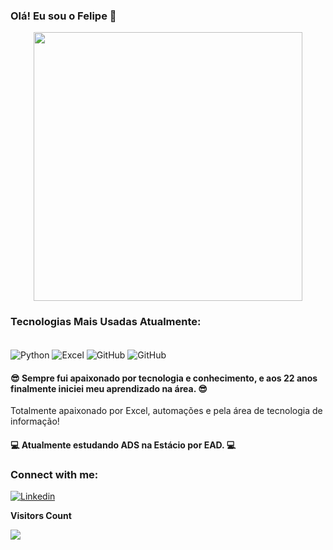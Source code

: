 ### Olá! Eu sou o Felipe 👋

<div align="center">
  <a href="https://github.com/devfelipeeduardo">
    <img width="430" style="vertical-align: middle;" src="https://github-readme-stats.vercel.app/api/top-langs/?username=devfelipeeduardo&layout=compact&bg_color=141424&title_color=22A7F0&text_color=8ef5fa&icon_color=2596be" />
  </a>
</div>

### Tecnologias Mais Usadas Atualmente:
<div style="display: inline-block"> <br/>

 <img align="center" alt="Python" src="https://img.shields.io/badge/Python-14354C?style=for-the-badge&logo=python&logoColor=white" />
 <img align="center" alt="Excel" src="https://img.shields.io/badge/Microsoft_Excel-217346?style=for-the-badge&logo=microsoft-excel&logoColor=white](https://github.com/devfelipeeduardo" />
 <img align="center" alt="GitHub" src="https://img.shields.io/badge/.NET-5C2D91?style=for-the-badge&logo=.net&logoColor=white](https://github.com/devfelipeeduardo" />
 <img align="center" alt="GitHub" src="https://img.shields.io/badge/javascript-%23323330.svg?style=for-the-badge&logo=javascript&logoColor=%23F7DF1E" />


</div>


<br/>

#### 😎 Sempre fui apaixonado por tecnologia e conhecimento, e aos 22 anos finalmente iniciei meu aprendizado na área. 😎

Totalmente apaixonado por Excel, automações e pela área de tecnologia de informação!
<br/>

#### 💻 Atualmente estudando ADS na Estácio por EAD. 💻

<h3 align="left">Connect with me:</h3>

[![Linkedin](https://img.shields.io/badge/LinkedIn-0077B5?style=for-the-badge&logo=linkedin&logoColor=white)](https://www.linkedin.com/in/felipefreitasof/)

<p align="centre"><b>Visitors Count</b></p> 
  
![](https://komarev.com/ghpvc/?username=devfelipeeduardo)
<br>
</div>

<p align="left">
</p>
